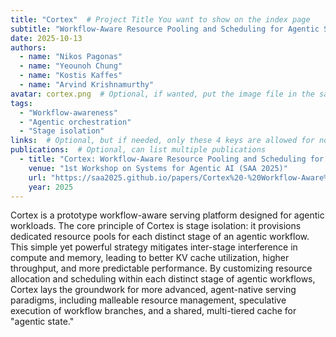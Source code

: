 ```yaml
---
title: "Cortex"  # Project Title You want to show on the index page
subtitle: "Workflow-Aware Resource Pooling and Scheduling for Agentic Serving"
date: 2025-10-13
authors:
  - name: "Nikos Pagonas"
  - name: "Yeounoh Chung"
  - name: "Kostis Kaffes"
  - name: "Arvind Krishnamurthy"
avatar: cortex.png  # Optional, if wanted, put the image file in the same directory
tags: 
  - "Workflow-awareness"
  - "Agentic orchestration"
  - "Stage isolation"
links:  # Optional, but if needed, only these 4 keys are allowed for now
publications:  # Optional, can list multiple publications
  - title: "Cortex: Workflow-Aware Resource Pooling and Scheduling for Agentic Serving"
    venue: "1st Workshop on Systems for Agentic AI (SAA 2025)"
    url: "https://saa2025.github.io/papers/Cortex%20-%20Workflow-Aware%20Resource%20Pooling%20and%20Scheduling%20for%20Agentic%20Serving.pdf"
    year: 2025
---
```


Cortex is a prototype workflow-aware serving platform designed for agentic workloads. The core principle of Cortex is stage isolation: it provisions dedicated resource pools for each distinct stage of an agentic workflow. This simple yet powerful strategy mitigates inter-stage interference in compute and memory, leading to better KV cache utilization, higher throughput, and more predictable performance. By customizing resource allocation and scheduling within each distinct stage of agentic workflows, Cortex lays the groundwork for more advanced, agent-native serving paradigms, including malleable resource management, speculative execution of workflow branches, and a shared, multi-tiered cache for "agentic state."
